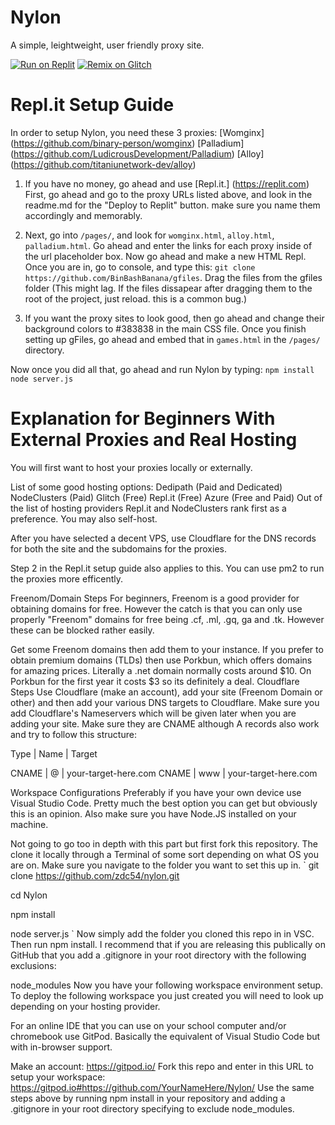 # Nylon
A simple, leightweight, user friendly proxy site.


[![Run on Replit](https://raw.githubusercontent.com/BinBashBanana/deploy-buttons/master/buttons/remade/replit.svg)](https://replit.com/github/zdc54/nylon)
[![Remix on Glitch](https://raw.githubusercontent.com/BinBashBanana/deploy-buttons/master/buttons/remade/glitch.svg)](https://glitch.com/edit/#!/import/github/zdc54/nylon)
# Repl.it Setup Guide

In order to setup Nylon, you need these 3 proxies:
[Womginx] (https://github.com/binary-person/womginx)
[Palladium] (https://github.com/LudicrousDevelopment/Palladium)
[Alloy] (https://github.com/titaniunetwork-dev/alloy)

1. If you have no money, go ahead and use [Repl.it.] (https://replit.com)
First, go ahead and go to the proxy URLs listed above, and look in the readme.md for the "Deploy to Replit" button.
make sure you name them accordingly and memorably.

2. Next, go into `/pages/`, and look for `womginx.html`, `alloy.html`, `palladium.html`.
Go ahead and enter the links for each proxy inside of the url placeholder box.
Now go ahead and make a new HTML Repl.
Once you are in, go to console, and type this:
`git clone https://github.com/BinBashBanana/gfiles`.
Drag the files from the gfiles folder (This might lag. If the files dissapear after dragging them to the root of the project, just reload. this is a common bug.)

3. If you want the proxy sites to look good, then go ahead and change their background colors to #383838 in the main CSS file.
Once you finish setting up gFiles, go ahead and embed that in `games.html` in the `/pages/` directory.

Now once you did all that, go ahead and run Nylon by typing:
``npm install
  node server.js``

# Explanation for Beginners With External Proxies and Real Hosting
You will first want to host your proxies locally or externally.

List of some good hosting options:
Dedipath (Paid and Dedicated)
NodeClusters (Paid)
Glitch (Free)
Repl.it (Free)
Azure (Free and Paid)
Out of the list of hosting providers Repl.it and NodeClusters rank first as a preference. You may also self-host.

After you have selected a decent VPS, use Cloudflare for the DNS records for both the site and the subdomains for the proxies.

Step 2 in the Repl.it setup guide also applies to this. You can use pm2 to run the proxies more efficently.

Freenom/Domain Steps
For beginners, Freenom is a good provider for obtaining domains for free. However the catch is that you can only use properly "Freenom" domains for free being .cf, .ml, .gq, ga and .tk. However these can be blocked rather easily.

Get some Freenom domains then add them to your instance.
If you prefer to obtain premium domains (TLDs) then use Porkbun, which offers domains for amazing prices. Literally a .net domain normally costs around $10. On Porkbun for the first year it costs $3 so its definitely a deal.
Cloudflare Steps
Use Cloudflare (make an account), add your site (Freenom Domain or other) and then add your various DNS targets to Cloudflare. Make sure you add Cloudflare's Nameservers which will be given later when you are adding your site.
Make sure they are CNAME although A records also work and try to follow this structure:

Type | Name | Target

CNAME | @ | your-target-here.com
CNAME | www | your-target-here.com



Workspace Configurations
Preferably if you have your own device use Visual Studio Code. Pretty much the best option you can get but obviously this is an opinion. Also make sure you have Node.JS installed on your machine.

Not going to go too in depth with this part but first fork this repository. The clone it locally through a Terminal of some sort depending on what OS you are on. Make sure you navigate to the folder you want to set this up in.
`
git clone https://github.com/zdc54/nylon.git

cd Nylon

npm install

node server.js
`
Now simply add the folder you cloned this repo in in VSC. Then run npm install. I recommend that if you are releasing this publically on GitHub that you add a .gitignore in your root directory with the following exclusions:

node_modules
Now you have your following workspace environment setup. To deploy the following workspace you just created you will need to look up depending on your hosting provider.

For an online IDE that you can use on your school computer and/or chromebook use GitPod. Basically the equivalent of Visual Studio Code but with in-browser support.

Make an account: https://gitpod.io/
Fork this repo and enter in this URL to setup your workspace: https://gitpod.io#https://github.com/YourNameHere/Nylon/
Use the same steps above by running npm install in your repository and adding a .gitignore in your root directory specifying to exclude node_modules.
